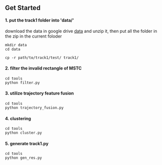 ## Get Started

#### 1. put the track1 folder into 'data/'
download the data in google drive [data](https://drive.google.com/file/d/1jorp-cj-yDth47D2cRW0FvDpc0SjdVgy/view?usp=sharing) and unzip it, then put all the folder in the zip in the current foloder 

```
mkdir data   
cd data

cp -r path/to/track1/test/ track1/
```

#### 2. filter the invalid rectangle of MSTC

```
cd tools
python filter.py
```

#### 3. utilize trajectory feature fusion
```
cd tools
python trajectory_fusion.py
```

#### 4. clustering
```
cd tools
python cluster.py
```

#### 5. generate track1.py
```
cd tools
python gen_res.py
```
